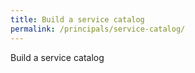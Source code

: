 ```yaml
---
title: Build a service catalog
permalink: /principals/service-catalog/
---
```

Build a service catalog

